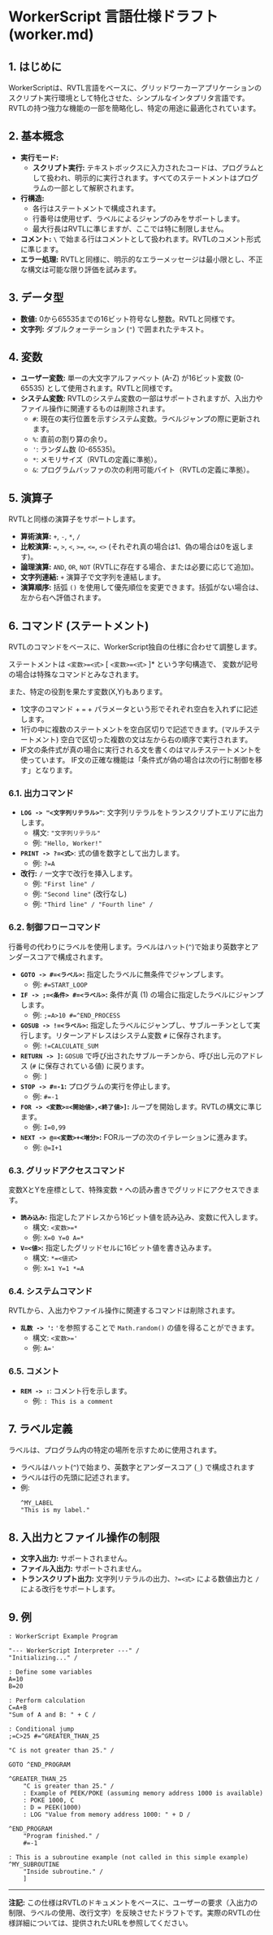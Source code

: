 # WorkerScript 言語仕様ドラフト (worker.md)

## 1. はじめに

WorkerScriptは、RVTL言語をベースに、グリッドワーカーアプリケーションのスクリプト実行環境として特化させた、シンプルなインタプリタ言語です。RVTLの持つ強力な機能の一部を簡略化し、特定の用途に最適化されています。

## 2. 基本概念

*   **実行モード:**
    *   **スクリプト実行:** テキストボックスに入力されたコードは、プログラムとして扱われ、明示的に実行されます。すべてのステートメントはプログラムの一部として解釈されます。
*   **行構造:**
    *   各行はステートメントで構成されます。
    *   行番号は使用せず、ラベルによるジャンプのみをサポートします。
    *   最大行長はRVTLに準じますが、ここでは特に制限しません。
*   **コメント:** `\` で始まる行はコメントとして扱われます。RVTLのコメント形式に準じます。
*   **エラー処理:** RVTLと同様に、明示的なエラーメッセージは最小限とし、不正な構文は可能な限り評価を試みます。

## 3. データ型

*   **数値:** 0から65535までの16ビット符号なし整数。RVTLと同様です。
*   **文字列:** ダブルクォーテーション (`"`) で囲まれたテキスト。

## 4. 変数

*   **ユーザー変数:** 単一の大文字アルファベット (A-Z) が16ビット変数 (0-65535) として使用されます。RVTLと同様です。
*   **システム変数:** RVTLのシステム変数の一部はサポートされますが、入出力やファイル操作に関連するものは削除されます。
    *   `#`: 現在の実行位置を示すシステム変数。ラベルジャンプの際に更新されます。
    *   `%`: 直前の割り算の余り。
    *   `'`: ランダム数 (0-65535)。
    *   `*`: メモリサイズ（RVTLの定義に準拠）。
    *   `&`: プログラムバッファの次の利用可能バイト（RVTLの定義に準拠）。

## 5. 演算子

RVTLと同様の演算子をサポートします。

*   **算術演算:** `+`, `-`, `*`, `/`
*   **比較演算:** `=`, `>`, `<`, `>=`, `<=`, `<>` (それぞれ真の場合は1、偽の場合は0を返します)。
*   **論理演算:** `AND`, `OR`, `NOT` (RVTLに存在する場合、または必要に応じて追加)。
*   **文字列連結:** `+` 演算子で文字列を連結します。
*   **演算順序:** 括弧 `()` を使用して優先順位を変更できます。括弧がない場合は、左から右へ評価されます。

## 6. コマンド (ステートメント)

RVTLのコマンドをベースに、WorkerScript独自の仕様に合わせて調整します。

ステートメントは `<変数>=<式>` [ `<変数>=<式>` ]* という字句構造で、
変数が記号の場合は特殊なコマンドとみなされます。


また、特定の役割を果たす変数(X,Y)もあります。

* 1文字のコマンド + `=` + パラメータという形でそれぞれ空白を入れずに記述します。
* 1行の中に複数のステートメントを空白区切りで記述できます。(マルチステートメント)
    空白で区切った複数の文は左から右の順序で実行されます。
* IF文の条件式が真の場合に実行される文を書くのはマルチステートメントを使っています。
    IF文の正確な機能は「条件式が偽の場合は次の行に制御を移す」となります。

### 6.1. 出力コマンド

*   **`LOG -> "<文字列リテラル>"`**: 文字列リテラルをトランスクリプトエリアに出力します。
    *   構文: `"文字列リテラル"`
    *   例: `"Hello, Worker!"`
*   **`PRINT -> ?=<式>`**: 式の値を数字として出力します。
    *   例: `?=A`
*   **改行:** `/` 一文字で改行を挿入します。
    *   例: `"First line" /`
    *   例: `"Second line"` (改行なし)
    *   例: `"Third line" / "Fourth line" /`

### 6.2. 制御フローコマンド

行番号の代わりにラベルを使用します。ラベルはハット(`^`)で始まり英数字とアンダースコアで構成されます。

*   **`GOTO -> #=<ラベル>`:** 指定したラベルに無条件でジャンプします。
    *   例: `#=START_LOOP`
*   **`IF -> ;=<条件> #=<ラベル>`:** 条件が真 (1) の場合に指定したラベルにジャンプします。
    *   例: `;=A>10 #=^END_PROCESS`
*   **`GOSUB -> !=<ラベル>`:** 指定したラベルにジャンプし、サブルーチンとして実行します。リターンアドレスはシステム変数 `#` に保存されます。
    *   例: `!=CALCULATE_SUM`
*   **`RETURN -> ]`:** `GOSUB` で呼び出されたサブルーチンから、呼び出し元のアドレス (`#` に保存されている値) に戻ります。
    *   例: `]`
*   **`STOP -> #=-1`:** プログラムの実行を停止します。
    *   例: `#=-1`
*   **`FOR -> <変数>=<開始値>,<終了値>]`:** ループを開始します。RVTLの構文に準じます。
    *   例: `I=0,99`
*   **`NEXT -> @=<変数>+<増分>`:** FORループの次のイテレーションに進みます。
    *   例: `@=I+1`

### 6.3. グリッドアクセスコマンド

変数XとYを座標として、特殊変数 `*` への読み書きでグリッドにアクセスできます。

*   **`読み込み`:** 指定したアドレスから16ビット値を読み込み、変数に代入します。
    *   構文: `<変数>=*`
    *   例: `X=0 Y=0 A=*`
*   **`V=<値>`:** 指定したグリッドセルに16ビット値を書き込みます。
    *   構文: `*=<値式>`
    *   例: `X=1 Y=1 *=A`

### 6.4. システムコマンド

RVTLから、入出力やファイル操作に関連するコマンドは削除されます。

*   **`乱数 -> '`:** `'`を参照することで `Math.random()` の値を得ることができます。
    *   構文: `<変数>='`
    *   例: `A='`

### 6.5. コメント

*   **`REM -> :`**: コメント行を示します。
    *   例: `: This is a comment`

## 7. ラベル定義

ラベルは、プログラム内の特定の場所を示すために使用されます。
*   ラベルはハット(`^`)で始まり、英数字とアンダースコア (`_`) で構成されます
*   ラベルは行の先頭に記述されます。
*   例:
    ```
    ^MY_LABEL
    "This is my label."
    ```

## 8. 入出力とファイル操作の制限

*   **文字入出力:** サポートされません。
*   **ファイル入出力:** サポートされません。
*   **トランスクリプト出力:** 文字列リテラルの出力、`?=<式>` による数値出力と `/` による改行をサポートします。

## 9. 例

```workerscript
: WorkerScript Example Program

"--- WorkerScript Interpreter ---" /
"Initializing..." /

: Define some variables
A=10
B=20

: Perform calculation
C=A+B
"Sum of A and B: " + C /

: Conditional jump
;=C>25 #=^GREATER_THAN_25

"C is not greater than 25." /

GOTO ^END_PROGRAM

^GREATER_THAN_25
    "C is greater than 25." /
    : Example of PEEK/POKE (assuming memory address 1000 is available)
    : POKE 1000, C
    : D = PEEK(1000)
    : LOG "Value from memory address 1000: " + D /

^END_PROGRAM
    "Program finished." /
    #=-1

: This is a subroutine example (not called in this simple example)
^MY_SUBROUTINE
    "Inside subroutine." /
    ]
```

---
**注記:** この仕様はRVTLのドキュメントをベースに、ユーザーの要求（入出力の制限、ラベルの使用、改行文字）を反映させたドラフトです。実際のRVTLの仕様詳細については、提供されたURLを参照してください。
